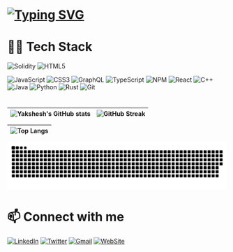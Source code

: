 # <a href="/"><img src="https://readme-typing-svg.demolab.com?font=Nunito+Sans&size=30&duration=5000&pause=100&color=5B5BF7&width=1000&lines=Hello+%F0%9F%91%8B+;I+am+Yakshesh+Gupta!+;I+am+a+Web+and+Smart+Contract+Developer." alt="Typing SVG" /></a>

 
# 🧑‍💻 Tech Stack
  
![Solidity](https://img.shields.io/badge/Solidity-%23363636.svg?style=for-the-badge&logo=solidity&logoColor=white) 
![HTML5](https://img.shields.io/badge/html5-%23E34F26.svg?style=for-the-badge&logo=html5&logoColor=white)

![JavaScript](https://img.shields.io/badge/javascript-%23323330.svg?style=for-the-badge&logo=javascript&logoColor=%23F7DF1E) ![CSS3](https://img.shields.io/badge/css3-%231572B6.svg?style=for-the-badge&logo=css3&logoColor=white) ![GraphQL](https://img.shields.io/badge/-GraphQL-E10098?style=for-the-badge&logo=graphql&logoColor=white) ![TypeScript](https://img.shields.io/badge/typescript-%23007ACC.svg?style=for-the-badge&logo=typescript&logoColor=white) ![NPM](https://img.shields.io/badge/NPM-%23CB3837.svg?style=for-the-badge&logo=npm&logoColor=white) ![React](https://img.shields.io/badge/react-%2320232a.svg?style=for-the-badge&logo=react&logoColor=%2361DAFB) ![C++](https://img.shields.io/badge/c++-%2300599C.svg?style=for-the-badge&logo=c%2B%2B&logoColor=white) ![Java](https://img.shields.io/badge/java-%23ED8B00.svg?style=for-the-badge&logo=java&logoColor=white) ![Python](https://img.shields.io/badge/python-3670A0?style=for-the-badge&logo=python&logoColor=ffdd54) ![Rust](https://img.shields.io/badge/rust-%23000000.svg?style=for-the-badge&logo=rust&logoColor=white) ![Git](https://img.shields.io/badge/git-%23F05033.svg?style=for-the-badge&logo=git&logoColor=white)
#

| ![Yakshesh's GitHub stats](https://github-readme-stats.vercel.app/api?username=yaksheshgupta&show_icons=true&theme=transparent) | ![GitHub Streak](https://streak-stats.demolab.com?user=yaksheshgupta&theme=transparent&hide_border=false&border_radius=5) |
| --- | --- |


| ![Top Langs](https://github-readme-stats.vercel.app/api/top-langs/?username=yaksheshgupta&show_icons=true&theme=transparent)|
| -- |


<picture>
  <source media="(prefers-color-scheme: dark)" srcset="https://raw.githubusercontent.com/yaksheshgupta/yaksheshgupta/output/github-contribution-grid-snake-dark.svg">
  <img alt="github contribution grid snake animation" src="https://raw.githubusercontent.com/yaksheshgupta/yaksheshgupta/output/github-contribution-grid-snake.svg">
</picture>


#  📫 Connect with me

<a target="_blank" href="https://www.linkedin.com/in/yakshesh-gupta-254643230/">![LinkedIn](https://img.shields.io/badge/linkedin-%230077B5.svg?style=for-the-badge&logo=linkedin&logoColor=white)</a> <a target="_blank" href="https://twitter.com/GuptaYakshesh">![Twitter](https://img.shields.io/badge/Twitter-%231DA1F2.svg?style=for-the-badge&logo=Twitter&logoColor=white)</a> <a target="_blank" href="mailto:yaksheshgupta59@gmail.com">![Gmail](https://img.shields.io/badge/Gmail-D14836?style=for-the-badge&logo=gmail&logoColor=white)</a> [![WebSite](https://img.shields.io/static/v1?label=&message=View+WebSite&color=blue&style=for-the-badge)](https://yakshesh.vercel.app/)
